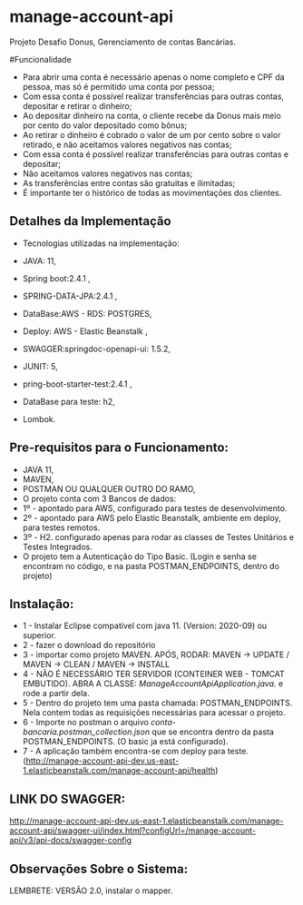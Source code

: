 # manage-account-api

Projeto Desafio Donus, Gerenciamento de contas Bancárias.

#Funcionalidade
- Para abrir uma conta é necessário apenas o nome completo e CPF da pessoa, mas só é permitido uma conta por pessoa;
- Com essa conta é possível realizar transferências para outras contas, depositar e retirar o dinheiro;
- Ao depositar dinheiro na conta, o cliente recebe da Donus mais meio por cento do valor depositado como bônus;
- Ao retirar o dinheiro é cobrado o valor de um por cento sobre o valor retirado, e não aceitamos valores negativos nas contas;
- Com essa conta é possível realizar transferências para outras contas e depositar;
- Não aceitamos valores negativos nas contas;
- As transferências entre contas são gratuitas e ilimitadas;
- É importante ter o histórico de todas as movimentações dos clientes.

 Detalhes da Implementação
-------

* Tecnologias utilizadas na implementação:

* JAVA: 11,
* Spring boot:2.4.1 ,
* SPRING-DATA-JPA:2.4.1 ,
* DataBase:AWS - RDS: POSTGRES,
* Deploy: AWS - Elastic Beanstalk , 
* SWAGGER:springdoc-openapi-ui: 1.5.2,
* JUNIT: 5,
* pring-boot-starter-test:2.4.1 ,
* DataBase para teste: h2,
* Lombok.

Pre-requisitos para o Funcionamento:
-------

* JAVA 11,
* MAVEN,
* POSTMAN OU QUALQUER OUTRO DO RAMO,
* O projeto conta com 3 Bancos de dados:
* 1º - apontado para AWS, configurado para testes de desenvolvimento.
* 2º - apontado para AWS pelo Elastic Beanstalk, ambiente em deploy, para testes remotos.
* 3º - H2. configurado apenas para rodar as classes de Testes Unitários e Testes Integrados.
* O projeto tem a Autenticação do Tipo Basic. (Login e senha se encontram no código, e na pasta POSTMAN_ENDPOINTS, dentro do projeto)

Instalação:
-------

* 1 - Instalar Eclipse compatível com java 11. (Version: 2020-09) ou superior.
* 2 - fazer o download do repositório
* 3 - importar como projeto MAVEN. APÓS, RODAR: MAVEN -> UPDATE  / MAVEN -> CLEAN / MAVEN -> INSTALL
* 4 - NÃO É NECESSÁRIO TER SERVIDOR (CONTEINER WEB - TOMCAT EMBUTIDO). ABRA A CLASSE: *ManageAccountApiApplication.java.* e rode a partir dela.
* 5 - Dentro do projeto tem uma pasta chamada: POSTMAN_ENDPOINTS. Nela contem todas as requisições necessárias para acessar o projeto.
* 6 - Importe no postman o arquivo *conta-bancaria.postman_collection.json* que se encontra dentro da pasta  POSTMAN_ENDPOINTS. (O basic ja está configurado).
* 7 - A aplicação também encontra-se com deploy para teste. (http://manage-account-api-dev.us-east-1.elasticbeanstalk.com/manage-account-api/health)

LINK DO SWAGGER:
----
http://manage-account-api-dev.us-east-1.elasticbeanstalk.com/manage-account-api/swagger-ui/index.html?configUrl=/manage-account-api/v3/api-docs/swagger-config

Observações Sobre o Sistema:
-------
LEMBRETE: VERSÃO 2.0, instalar o mapper.
